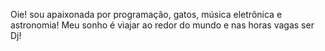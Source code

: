 Oie! sou apaixonada por programação, gatos, música eletrônica e astronomia!
Meu sonho é viajar ao redor do mundo e nas horas vagas ser Dj!
